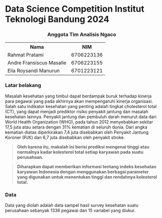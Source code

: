 # Data Science Competition Institut Teknologi Bandung 2024

### <p align="center">Anggota Tim Analisis Ngaco</p>


<table align="center">
  <tr>
    <th>Nama</th>
    <th>NIM</th>
  </tr>
  <tr>
    <td>Rahmat Pratami</td>
    <td>6706223136</td>
  </tr>
  <tr>
    <td>Andre Fransiscus Masalle</td>
    <td>6706223155</td>
  </tr>
  <tr>
    <td>Elia Roysandi Manurun</td>
    <td>6701223121</td>
  </tr>
</table>






### Latar belakang


Masalah kesehatan yang timbul dapat berdampak buruk terhadap kinerja para pegawai 
yang pada akhirnya akan mempengaruhi kinerja organisasi. 
Salah satu indikator kesehatan yang penting adalah tingkat cholesterol total (CT), yang dapat menjadi prediktor risiko penyakit jantung dan masalah kesehatan lainnya. 
Penyakit jantung dan pembuluh darah menurut data dari World Health Organization (WHO), pada tahun 2012 menyebabkan sekitar 17,5 juta atau setara dengan 31% kematian di seluruh dunia. 
Dari angka kematian diatas diperkirakan 7,4 juta disebabkan oleh Penyakit Jantung Koroner (PJK) dan 6,7 juta disebabkan oleh penyakit stroke.

> **Oleh karena itu, makalah ini berisi prediksi mengenai tinggi atau normalnya kadar kolesterol total setiap karyawan pada suatu perusahaan.** 

> **Diharapkan dapat memberikan informasi tentang indeks kesehatan karyawan Indonesia dengan menggunakan berbagai parameter yang digunakan untuk menentukan tinggi dan rendahnya 
kolesterol total.**



### Data 


Data yang diolah adalah data sampel hasil survey kesehatan suatu perusahaan sebanyak 1336 pegawai dan 15 variabel yang diukur. 


